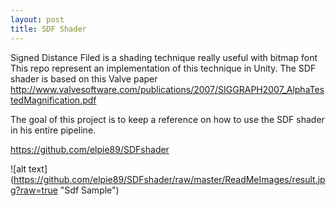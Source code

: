 ```yaml
---
layout: post
title: SDF Shader
---
```

Signed Distance Filed is a shading technique really useful with bitmap font This repo represent an implementation of this technique in Unity. The SDF shader is based on this Valve paper http://www.valvesoftware.com/publications/2007/SIGGRAPH2007_AlphaTestedMagnification.pdf

The goal of this project is to keep a reference on how to use the SDF shader in his entire pipeline.

https://github.com/elpie89/SDFshader

![alt text] (https://github.com/elpie89/SDFshader/raw/master/ReadMeImages/result.jpg?raw=true "Sdf Sample")